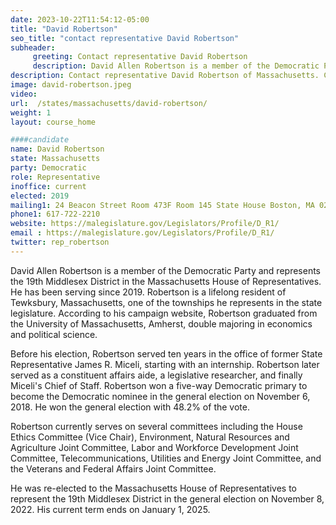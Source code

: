 ```yaml
---
date: 2023-10-22T11:54:12-05:00
title: "David Robertson"
seo_title: "contact representative David Robertson"
subheader:
     greeting: Contact representative David Robertson
     description: David Allen Robertson is a member of the Democratic Party and represents the 19th Middlesex District in the Massachusetts House of Representatives. He has been serving since 2019. Robertson is a lifelong resident of Tewksbury, Massachusetts, one of the townships he represents in the state legislature.
description: Contact representative David Robertson of Massachusetts. Contact information for David Robertson includes email address, phone number, and mailing address.
image: david-robertson.jpeg
video:
url:  /states/massachusetts/david-robertson/
weight: 1
layout: course_home

####candidate
name: David Robertson
state: Massachusetts
party: Democratic
role: Representative
inoffice: current
elected: 2019
mailing1: 24 Beacon Street Room 473F Room 145 State House Boston, MA 02133
phone1: 617-722-2210
website: https://malegislature.gov/Legislators/Profile/D_R1/
email : https://malegislature.gov/Legislators/Profile/D_R1/
twitter: rep_robertson
---
```


David Allen Robertson is a member of the Democratic Party and represents the 19th Middlesex District in the Massachusetts House of Representatives. He has been serving since 2019. Robertson is a lifelong resident of Tewksbury, Massachusetts, one of the townships he represents in the state legislature. According to his campaign website, Robertson graduated from the University of Massachusetts, Amherst, double majoring in economics and political science.

Before his election, Robertson served ten years in the office of former State Representative James R. Miceli, starting with an internship. Robertson later served as a constituent affairs aide, a legislative researcher, and finally Miceli's Chief of Staff. Robertson won a five-way Democratic primary to become the Democratic nominee in the general election on November 6, 2018. He won the general election with 48.2% of the vote.

Robertson currently serves on several committees including the House Ethics Committee (Vice Chair), Environment, Natural Resources and Agriculture Joint Committee, Labor and Workforce Development Joint Committee, Telecommunications, Utilities and Energy Joint Committee, and the Veterans and Federal Affairs Joint Committee.

He was re-elected to the Massachusetts House of Representatives to represent the 19th Middlesex District in the general election on November 8, 2022. His current term ends on January 1, 2025.
